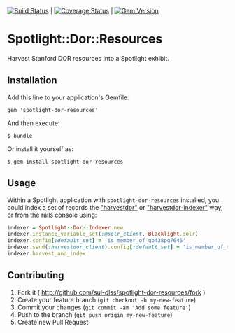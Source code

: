 [![Build Status](https://travis-ci.org/sul-dlss/spotlight-dor-resources.png?branch=master)](https://travis-ci.org/sul-dlss/spotlight-dor-resources) | [![Coverage Status](https://coveralls.io/repos/sul-dlss/spotlight-dor-resources/badge.png?branch=master)](https://coveralls.io/r/sul-dlss/spotlight-dor-resources) | [![Gem Version](https://badge.fury.io/rb/spotlight-dor-resources.png)](http://badge.fury.io/rb/spotlight-dor-resources)

# Spotlight::Dor::Resources

 Harvest Stanford DOR resources into a Spotlight exhibit.

## Installation

Add this line to your application's Gemfile:

    gem 'spotlight-dor-resources'

And then execute:

    $ bundle

Or install it yourself as:

    $ gem install spotlight-dor-resources

## Usage

Within a Spotlight application with `spotlight-dor-resources` installed, you could index a set of records the ["harvestdor"](https://github.com/sul-dlss/harvestdor) or ["harvestdor-indexer"](https://github.com/sul-dlss/harvestdor-indexer) way, or from the rails console using:

```ruby
indexer = Spotlight::Dor::Indexer.new
indexer.instance_variable_set(:@solr_client, Blacklight.solr)
indexer.config[:default_set] = 'is_member_of_qb438pg7646'
indexer.send(:harvestdor_client).config[:default_set] = 'is_member_of_qb438pg7646'
indexer.harvest_and_index
```

## Contributing

1. Fork it ( http://github.com/sul-dlss/spotlight-dor-resources/fork )
2. Create your feature branch (`git checkout -b my-new-feature`)
3. Commit your changes (`git commit -am 'Add some feature'`)
4. Push to the branch (`git push origin my-new-feature`)
5. Create new Pull Request
